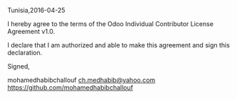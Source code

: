 Tunisia,2016-04-25

I hereby agree to the terms of the Odoo Individual Contributor License
Agreement v1.0.

I declare that I am authorized and able to make this agreement and sign this
declaration.

Signed,

mohamedhabibchallouf ch.medhabib@yahoo.com https://github.com/mohamedhabibchallouf
